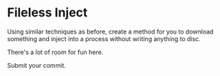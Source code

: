 # Fileless Inject
Using similar techniques as before, create a method for you to download something and inject into a process without writing anything to disc.

There's  a lot of room for fun here.

Submit your commit.
